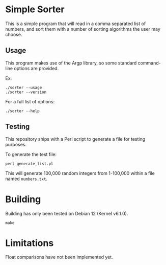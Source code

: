 # Simple Sorter

This is a simple program that will read in a comma separated list of numbers, and sort them with a number of sorting algorithms the user may choose.

## Usage

This program makes use of the Argp library, so some standard command-line options are provided.

Ex:
```
./sorter --usage
./sorter --version
```

For a full list of options:
```
./sorter --help
```

## Testing
This repository ships with a Perl script to generate a file for testing purposes.

To generate the test file: 
```
perl generate_list.pl
```

This will generate 100,000 random integers from 1-100,000 within a file named `numbers.txt`.

# Building

Building has only been tested on Debian 12 (Kernel v6.1.0).

```
make
```

# Limitations 

Float comparisons have not been implemented yet.
